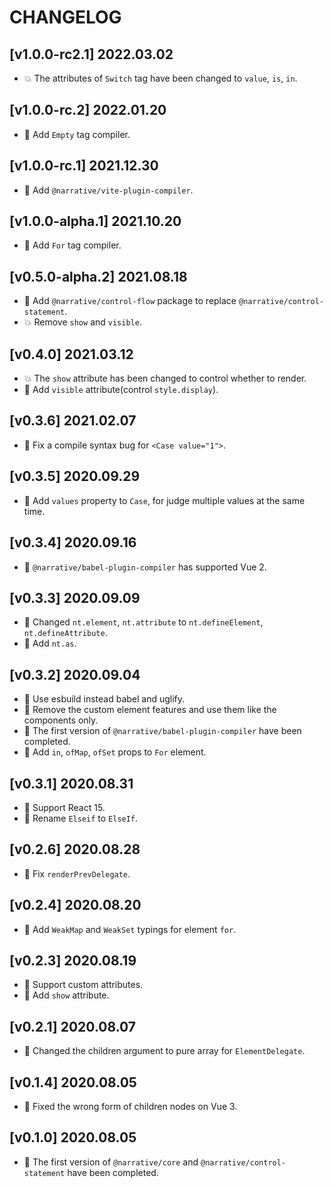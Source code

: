 # CHANGELOG

## [v1.0.0-rc2.1] 2022.03.02

- 💥 The attributes of `Switch` tag have been changed to `value`, `is`, `in`.

## [v1.0.0-rc.2] 2022.01.20

- 🌟 Add `Empty` tag compiler.

## [v1.0.0-rc.1] 2021.12.30

- 🌟 Add `@narrative/vite-plugin-compiler`.

## [v1.0.0-alpha.1] 2021.10.20

- 🌟 Add `For` tag compiler.

## [v0.5.0-alpha.2] 2021.08.18

- 🌟 Add `@narrative/control-flow` package to replace `@narrative/control-statement`.
- 💥 Remove `show` and `visible`.

## [v0.4.0] 2021.03.12

- 💥 The `show` attribute has been changed to control whether to render.
- 🌟 Add `visible` attribute(control `style.display`).

## [v0.3.6] 2021.02.07

- 🐞 Fix a compile syntax bug for `<Case value="1">`.

## [v0.3.5] 2020.09.29

- 🌟 Add `values` property to `Case`, for judge multiple values at the same time.

## [v0.3.4] 2020.09.16

- 🐞 `@narrative/babel-plugin-compiler` has supported Vue 2.

## [v0.3.3] 2020.09.09

- 🌟 Changed `nt.element`, `nt.attribute` to `nt.defineElement`, `nt.defineAttribute`.
- 🌟 Add `nt.as`.

## [v0.3.2] 2020.09.04

- 🌟 Use esbuild instead babel and uglify.
- 🌟 Remove the custom element features and use them like the components only.
- 🌟 The first version of `@narrative/babel-plugin-compiler` have been completed.
- 🌟 Add `in`, `ofMap`, `ofSet` props to `For` element.

## [v0.3.1] 2020.08.31

- 🌟 Support React 15.
- 🌟 Rename `Elseif` to `ElseIf`.

## [v0.2.6] 2020.08.28

- 🐞 Fix `renderPrevDelegate`.

## [v0.2.4] 2020.08.20

- 🐞 Add `WeakMap` and `WeakSet` typings for element `for`.

## [v0.2.3] 2020.08.19

- 🌟 Support custom attributes.
- 🌟 Add `show` attribute.

## [v0.2.1] 2020.08.07

- 🌟 Changed the children argument to pure array for `ElementDelegate`.

## [v0.1.4] 2020.08.05

- 🐞 Fixed the wrong form of children nodes on Vue 3.

## [v0.1.0] 2020.08.05

- 🌟 The first version of `@narrative/core` and `@narrative/control-statement` have been completed.
